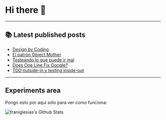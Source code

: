 # Hi there 👋

<!--
**franiglesias/franiglesias** is a ✨ _special_ ✨ repository because its `README.md` (this file) appears on your GitHub profile.

Here are some ideas to get you started:

- 🔭 I’m currently working on ...
- 🌱 I’m currently learning ...
- 👯 I’m looking to collaborate on ...
- 🤔 I’m looking for help with ...
- 💬 Ask me about ...
- 📫 How to reach me: ...
- 😄 Pronouns: ...
- ⚡ Fun fact: ...
-->


---

## 📚 Latest published posts
<!-- TB-FEED:START -->
- [Design by Coding](https://franiglesias.github.io/Design-by-Coding/)
- [El patrón Object Mother](https://franiglesias.github.io/object-mother-2/)
- [Testeando lo que puede ir mal](https://franiglesias.github.io/sad-path-tests/)
- [Does One Line Fix Google?](https://franiglesias.github.io/Does-One-Line-Fix-Google/)
- [TDD outside-in y testing inside-out](https://franiglesias.github.io/outside-in-inside-out/)
<!-- TB-FEED:END -->


---

## Experiments area

Pongo esto por aquí sólo para ver como funciona:

<img alt="franiglesias's Github Stats" src="https://github-readme-stats.vercel.app/api?username=franiglesias&show_icons=true&hide_border=true" />
